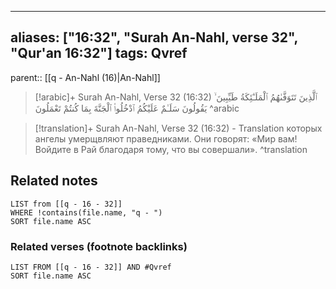 
---
aliases: ["16:32", "Surah An-Nahl, verse 32", "Qur'an 16:32"]
tags: Qvref
---

parent:: [[q - An-Nahl (16)|An-Nahl]]

> [!arabic]+ Surah An-Nahl, Verse 32 (16:32)
> <span class="quran-arabic">ٱلَّذِينَ تَتَوَفَّىٰهُمُ ٱلْمَلَـٰٓئِكَةُ طَيِّبِينَ ۙ يَقُولُونَ سَلَـٰمٌ عَلَيْكُمُ ٱدْخُلُوا۟ ٱلْجَنَّةَ بِمَا كُنتُمْ تَعْمَلُونَ</span>
^arabic

> [!translation]+ Surah An-Nahl, Verse 32 (16:32) - Translation
> которых ангелы умерщвляют праведниками. Они говорят: «Мир вам! Войдите в Рай благодаря тому, что вы совершали».
^translation



## Related notes
```dataview
LIST from [[q - 16 - 32]]
WHERE !contains(file.name, "q - ")
SORT file.name ASC
```

### Related verses (footnote backlinks)
```dataview
LIST FROM [[q - 16 - 32]] AND #Qvref
SORT file.name ASC
```

